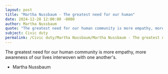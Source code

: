 ```yaml
---
layout: post
title: "Martha Nussbaum - The greatest need for our human"
date: 2024-12-28 12:00:00 -0000
author: Martha Nussbaum
quote: "The greatest need for our human community is more empathy, more awareness of our lives interwoven with one another's."
subject: Civic duty
permalink: /Civic duty/Martha Nussbaum/Martha Nussbaum - The greatest need for our human
---
```


The greatest need for our human community is more empathy, more awareness of our lives interwoven with one another's.

- Martha Nussbaum
